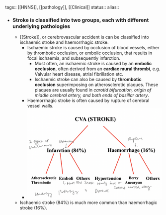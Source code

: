 tags:: [[HNNS]], [[pathology]], [[Clinical]] 
status::
alias::

- ### Stroke is classified into two groups, each with different underlying pathologies
	- [[Stroke]], or cerebrovascular accident is can be classified into ischaemic stroke and haemorrhagic stroke.
		- Ischaemic stroke is caused by occlusion of blood vessels, either by thrombotic occlusion, or embolic occlusion, that results in focal ischaemia, and subsequently infarction.
			- Most often, an ischaemic stroke is caused by an **embolic occlusion**, often derived from an **cardiac mural thrombi**, e.g. Valvular heart disease, atrial fibrillation etc.
			- Ischaemic stroke can also be caused by **thrombotic occlusion** superimposing on atherosclerotic plaques. These plaques are usually found in *carotid bifurcation, origin of middle cerebral artery, and both ends of basillar artery*.
		- Haemorrhagic stroke is often caused by rupture of cerebral vessel walls.
		- ![image.png](../assets/image_1673250207066_0.png)
	- Ischaemic stroke (84%) is much more common than haemorrhagic stroke (16%).